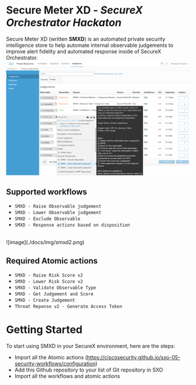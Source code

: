 # Secure Meter XD - _SecureX Orchestrator Hackaton_ 

Secure Meter XD (written **SMXD**) is an automated private security intelligence store to help automate internal observable judgements to improve alert fidelity and automated response inside of SecureX Orchestrator.
<br/> 
![image](./docs/img/smxd1.png)
<br/> 

## Supported workflows
* ```SMXD - Raise Observable judgement ```
* ```SMXD - Lower Observable judgement ```
* ```SMXD - Exclude Observable```
* ```SMXD - Response actions based on disposition ```
<br/>
![image](./docs/img/smxd2.png)
<br/> 

## Required Atomic actions
* ```SMXD - Raise Risk Score v2 ```
* ```SMXD - Lower Risk Score v2 ```
* ```SMXD - Validate Observable Type ```
* ```SMXD - Get Judgement and Score ```
* ```SMXD - Create Judgement ```
* ```Threat Reponse v2 - Generate Access Token ```

# Getting Started
To start using SMXD in your SecureX environment, here are the steps:
* Import all the Atomic actions (https://ciscosecurity.github.io/sxo-05-security-workflows/configuration)
* Add this Github repository to your list of Git repository in SXO
* Import all the workflows and atomic actions
